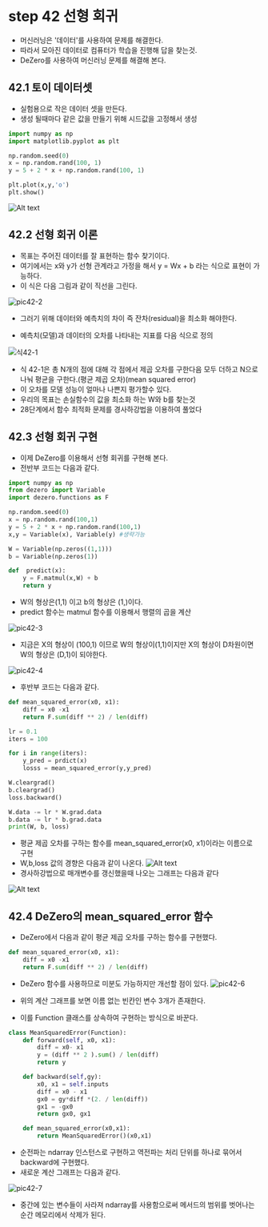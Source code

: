 # step 42 선형 회귀
- 머신러닝은 '데이터'를 사용하여 문제를 해결한다.
- 따라서 모아진 데이터로 컴퓨터가 학습을 진행해 답을 찾는것.
- DeZero를 사용하여 머신러닝 문제를 해결해 본다.

## 42.1 토이 데이터셋
- 실험용으로 작은 데이터 셋을 만든다.
- 생성 될때마다 같은 값을 만들기 위해 시드값을 고정해서 생성
```python
import numpy as np
import matplotlib.pyplot as plt

np.random.seed(0)
x = np.random.rand(100, 1)
y = 5 + 2 * x + np.random.rand(100, 1)

plt.plot(x,y,'o')
plt.show()
```
![Alt text](image-3.png)

## 42.2 선형 회귀 이론

- 목표는 주어진 데이터를 잘 표현하는 함수 찾기이다.
- 여기에서는 x와 y가 선형 관계라고 가정을 해서 y = Wx + b 라는 식으로 표현이 가능하다.
- 이 식은 다음 그림과 같이 직선을 그린다.

![pic42-2](./img/그림%2042-2.png)

- 그러기 위해 데이터와 예측치의 차이 즉 잔차(residual)을 최소화 해야한다.

- 예측치(모델)과 데이터의 오차를 나타내는 지표를 다음 식으로 정의


![식42-1](./img/식%2042.1.png)
- 식 42-1은 총 N개의 점에 대해 각 점에서 제곱 오차를 구한다음 모두 더하고 N으로 나눠 평균을 구한다.(평균 제곱 오차)(mean squared error)
- 이 오차를 모델 성능이 얼마나 나쁜지 평가할수 있다.
- 우리의 목표는 손실함수의 값을 최소화 하는 W와 b를 찾는것
- 28단계에서 함수 최적화 문제를 경사하강법을 이용하여 풀었다

## 42.3 선형 회귀 구현

- 이제 DeZero를 이용해서 선형 회귀를 구현해 본다.
- 전반부 코드는 다음과 같다.
```python
import numpy as np
from dezero import Variable
import dezero.functions as F

np.random.seed(0)
x = np.random.rand(100,1)
y = 5 + 2 * x + np.random.rand(100,1)
x,y = Variable(x), Variable(y) #생략가능

W = Variable(np.zeros((1,1)))
b = Variable(np.zeros(1))

def  predict(x):
    y = F.matmul(x,W) + b
    return y
```
- W의 형상은(1,1) 이고 b의 형상은 (1,)이다.
- predict 함수는 matmul 함수를 이용해서 행렬의 곱을 계산

![pic42-3](./img/그림%2042-3.png)
- 지금은 X의 형상이 (100,1) 이므로 W의 형상이(1,1)이지만 X의 형상이 D차원이면 W의 형상은 (D,1)이 되야한다.

![pic42-4](./img/그림%2042-4.png)
- 후반부 코드는 다음과 같다.

```python
def mean_squared_error(x0, x1):
    diff = x0 -x1
    return F.sum(diff ** 2) / len(diff)

lr = 0.1
iters = 100

for i in range(iters):
    y_pred = prdict(x)
    losss = mean_squared_error(y,y_pred)

W.cleargrad()
b.cleargrad()
loss.backward()

W.data -= lr * W.grad.data
b.data -= lr * b.grad.data
print(W, b, loss)
```
- 평균 제곱 오차를 구하는 함수를 mean_squared_error(x0, x1)이라는 이름으로 구현
- W,b,loss 값의 경향은 다음과 같이 나온다.
![Alt text](image-5.png)
- 경사하강법으로 매개변수를 갱신했을때 나오는 그래프는 다음과 같다

![Alt text](image-4.png)

## 42.4 DeZero의 mean_squared_error 함수

- DeZero에서 다음과 같이 평균 제곱 오차를 구하는 함수를 구현했다.
```python
def mean_squared_error(x0, x1):
    diff = x0 -x1
    return F.sum(diff ** 2) / len(diff)
```
- DeZero 함수를 사용하므로 미분도 가능하지만 개선할 점이 있다.
![pic42-6](./img/그림%2042-6.png)

- 위의 계산 그래프를 보면 이름 없는 빈칸인 변수 3개가 존재한다.
- 이를 Function 클래스를 상속하여 구현하는 방식으로 바꾼다.

```python
class MeanSquaredError(Function):
    def forward(self, x0, x1):
        diff = x0- x1
        y = (diff ** 2 ).sum() / len(diff)
        return y

    def backward(self,gy):
        x0, x1 = self.inputs
        diff = x0 - x1
        gx0 = gy*diff *(2. / len(diff))
        gx1 = -gx0
        return gx0, gx1

    def mean_squared_error(x0,x1):
        return MeanSquaredError()(x0,x1)
```
- 순전파는 ndarray 인스턴스로 구현하고 역전파는 처리 단위를 하나로 묶어서 backward에 구현했다.
- 새로운 계산 그래프는 다음과 같다.

![pic42-7](./img/그림%2042-7.png)
- 중간에 있는 변수들이 사라져 ndarray를 사용함으로써 메서드의 범위를 벗어나는 순간 메모리에서 삭제가 된다.